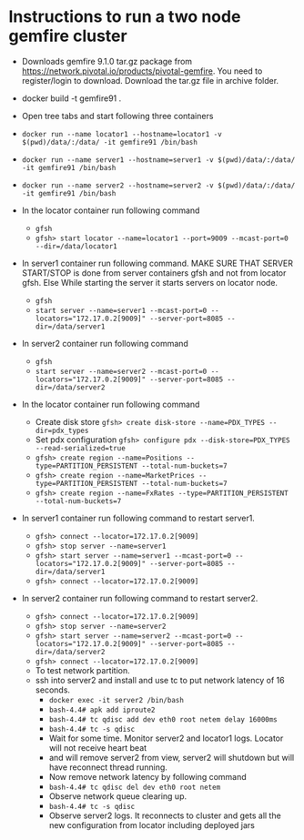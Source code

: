 # Instructions to run a two node gemfire cluster

* Downloads gemfire 9.1.0 tar.gz package from https://network.pivotal.io/products/pivotal-gemfire. You need to register/login to download. Download the tar.gz file in archive folder.
* docker build -t gemfire91 .
* Open tree tabs and start following three containers
* ```docker run --name locator1 --hostname=locator1 -v $(pwd)/data/:/data/ -it gemfire91 /bin/bash```
* ```docker run --name server1 --hostname=server1 -v $(pwd)/data/:/data/ -it gemfire91 /bin/bash```
* ```docker run --name server2 --hostname=server2 -v $(pwd)/data/:/data/ -it gemfire91 /bin/bash```
* In the locator container run following command
  + ```gfsh```
  + ```gfsh> start locator --name=locator1 --port=9009 --mcast-port=0 --dir=/data/locator1```
* In server1 container run following command. MAKE SURE THAT SERVER START/STOP is done from server containers gfsh and not from locator gfsh. Else While starting the server it starts servers on locator node.
  + ```gfsh```
  + ```start server --name=server1 --mcast-port=0 --locators="172.17.0.2[9009]" --server-port=8085 --dir=/data/server1```
* In server2 container run following command
  + ```gfsh```
  + ```start server --name=server2 --mcast-port=0 --locators="172.17.0.2[9009]" --server-port=8085 --dir=/data/server2```  
* In the locator container run following command
  + Create disk store
     ```gfsh> create disk-store --name=PDX_TYPES --dir=pdx_types```
  + Set pdx configuration
     ```gfsh> configure pdx --disk-store=PDX_TYPES --read-serialized=true```
  + ```gfsh> create region --name=Positions --type=PARTITION_PERSISTENT --total-num-buckets=7```
  + ```gfsh> create region --name=MarketPrices --type=PARTITION_PERSISTENT --total-num-buckets=7```
  + ```gfsh> create region --name=FxRates --type=PARTITION_PERSISTENT --total-num-buckets=7```
* In server1 container run following command to restart server1.
  + ```gfsh> connect --locator=172.17.0.2[9009]```
  + ```gfsh> stop server --name=server1```
  + ```gfsh> start server --name=server1 --mcast-port=0 --locators="172.17.0.2[9009]" --server-port=8085 --dir=/data/server1```
  + ```gfsh> connect --locator=172.17.0.2[9009]```
* In server2 container run following command to restart server2.
  + ```gfsh> connect --locator=172.17.0.2[9009]```
  + ```gfsh> stop server --name=server2```
  + ```gfsh> start server --name=server2 --mcast-port=0 --locators="172.17.0.2[9009]" --server-port=8085 --dir=/data/server2```
  + ```gfsh> connect --locator=172.17.0.2[9009]```  
  
  * To test network partition.
  * ssh into server2 and install and use tc to put network latency of 16 seconds.
    + ```docker exec -it server2 /bin/bash```
    + ```bash-4.4# apk add iproute2```
    + ```bash-4.4# tc qdisc add dev eth0 root netem delay 16000ms```
    + ```bash-4.4# tc -s qdisc```
    * Wait for some time. Monitor server2 and locator1 logs. Locator will not receive heart beat 
    * and will remove server2 from view, server2 will shutdown but will have reconnect thread running.
    * Now remove network latency by following command
    + ```bash-4.4# tc qdisc del dev eth0 root netem```
    * Observe network queue clearing up.
    + ```bash-4.4# tc -s qdisc```
    * Observe server2 logs. It reconnects to cluster and gets all the new configuration from locator including deployed jars
 